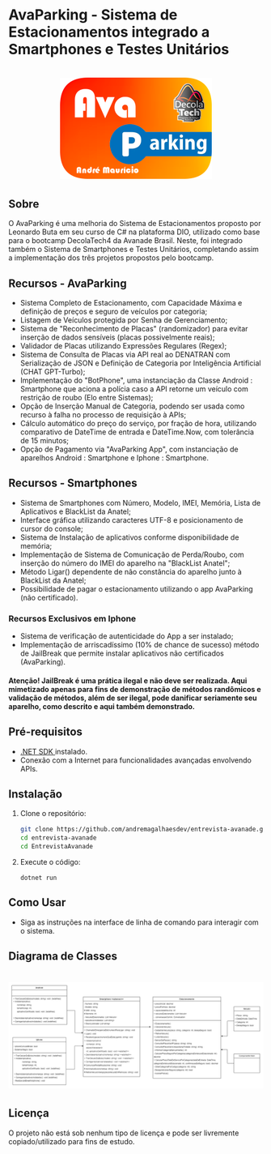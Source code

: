 # AvaParking - Sistema de Estacionamentos integrado a Smartphones e Testes Unitários

<h1 align="center">
  <img width="300" alt="AvaParking - Gerenciador de Estacionamentos" src="EntrevistaAvanade/assets/avaparking.readme.png">
  </br>
</h1>

## Sobre

O AvaParking é uma melhoria do Sistema de Estacionamentos proposto por Leonardo Buta em seu curso de C# na plataforma DIO,
utilizado como base para o bootcamp DecolaTech4 da Avanade Brasil. Neste, foi integrado também o Sistema de Smartphones e Testes Unitários,
completando assim a implementação dos três projetos propostos pelo bootcamp.

## Recursos - AvaParking

- Sistema Completo de Estacionamento, com Capacidade Máxima e definição de preços e seguro de veículos por categoria;
- Listagem de Veículos protegida por Senha de Gerenciamento;
- Sistema de "Reconhecimento de Placas" (randomizador) para evitar inserção de dados sensíveis (placas possivelmente reais);
- Validador de Placas utilizando Expressões Regulares (Regex);
- Sistema de Consulta de Placas via API real ao DENATRAN com Serialização de JSON e Definição de Categoria por Inteligência Artificial (CHAT GPT-Turbo);
- Implementação do "BotPhone", uma instanciação da Classe Android : Smartphone que aciona a polícia caso a API retorne um veículo com restrição de roubo (Elo entre Sistemas);
- Opção de Inserção Manual de Categoria, podendo ser usada como recurso à falha no processo de requisição à APIs;
- Cálculo automático do preço do serviço, por fração de hora, utilizando comparativo de DateTime de entrada e DateTime.Now, com tolerância de 15 minutos;
- Opção de Pagamento via "AvaParking App", com instanciação de aparelhos Android : Smartphone e Iphone : Smartphone.

## Recursos - Smartphones

- Sistema de Smartphones com Número, Modelo, IMEI, Memória, Lista de Aplicativos e BlackList da Anatel;
- Interface gráfica utilizando caracteres UTF-8 e posicionamento de cursor do console;
- Sistema de Instalação de aplicativos conforme disponibilidade de memória;
- Implementação de Sistema de Comunicação de Perda/Roubo, com inserção do número do IMEI do aparelho na "BlackList Anatel";
- Método Ligar() dependente de não constância do aparelho junto à BlackList da Anatel;
- Possibilidade de pagar o estacionamento utilizando o app AvaParking (não certificado).

### Recursos Exclusivos em Iphone

- Sistema de verificação de autenticidade do App a ser instalado;
- Implementação de arriscadíssimo (10% de chance de sucesso) método de JailBreak que permite instalar aplicativos não certificados (AvaParking).

#### Atenção! JailBreak é uma prática ilegal e não deve ser realizada. Aqui mimetizado apenas para fins de demonstração de métodos randômicos e validação de métodos, além de ser ilegal, pode danificar seriamente seu aparelho, como descrito e aqui também demonstrado.


## Pré-requisitos

- [.NET SDK ](https://dotnet.microsoft.com/download) instalado.
- Conexão com a Internet para funcionalidades avançadas envolvendo APIs.

## Instalação

1. Clone o repositório:

   ```bash / terminal
   git clone https://github.com/andremagalhaesdev/entrevista-avanade.git
   cd entrevista-avanade
   cd EntrevistaAvanade

   ```

2. Execute o código:

   ```terminal
   dotnet run
   ```

## Como Usar

- Siga as instruções na interface de linha de comando para interagir com o sistema.

## Diagrama de Classes

<h1 align="center"> 
  <img width="1000" alt="Diagrama de classe" src="/EntrevistaAvanade/assets/diagrama.uml.readme.png">
  </br>
</h1>

## Licença

O projeto não está sob nenhum tipo de licença e pode ser livremente copiado/utilizado para fins de estudo.
